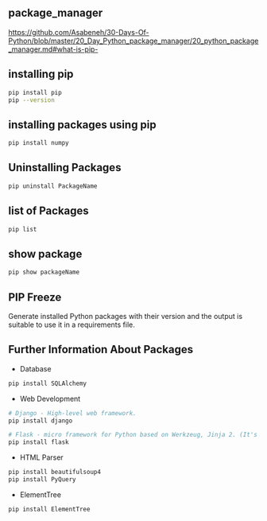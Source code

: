 ## package_manager

https://github.com/Asabeneh/30-Days-Of-Python/blob/master/20_Day_Python_package_manager/20_python_package_manager.md#what-is-pip-

## installing pip

```bash
pip install pip
pip --version
```

## installing packages using pip

```bash
pip install numpy
```

## Uninstalling Packages

```bash
pip uninstall PackageName
```

## list of Packages

```bash
pip list
```

## show package

```bash
pip show packageName
```

## PIP Freeze

Generate installed Python packages with their version and the output is suitable to use it in a requirements file. 

## Further Information About Packages
 
- Database
```bash
pip install SQLAlchemy
```
 
- Web Development
```bash
# Django - High-level web framework.
pip install django

# Flask - micro framework for Python based on Werkzeug, Jinja 2. (It's BSD licensed)
pip install flask
```

- HTML Parser

```bash
pip install beautifulsoup4
pip install PyQuery
```

- ElementTree
```bash
pip install ElementTree
```



